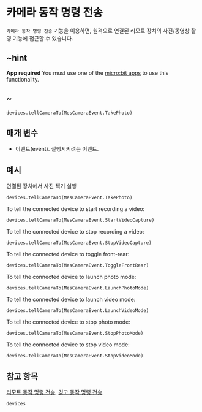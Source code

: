 # 카메라 동작 명령 전송

`카메라 동작 명령 전송` 기능을 이용하면, 원격으로 연결된 리모트 장치의 사진/동영상 촬영 기능에 접근할 수 있습니다.

## ~hint

**App required** You must use one of the [micro:bit apps](https://microbit.org/guide/mobile/) to use this functionality.

## ~

```sig
devices.tellCameraTo(MesCameraEvent.TakePhoto)
```

## 매개 변수

* 이벤트(event). 실행시키려는 이벤트.

## 예시

연결된 장치에서 사진 찍기 실행

```blocks
devices.tellCameraTo(MesCameraEvent.TakePhoto)
```

To tell the connected device to start recording a video:

```blocks
devices.tellCameraTo(MesCameraEvent.StartVideoCapture)
```

To tell the connected device to stop recording a video:

```blocks
devices.tellCameraTo(MesCameraEvent.StopVideoCapture)
```

To tell the connected device to toggle front-rear:

```blocks
devices.tellCameraTo(MesCameraEvent.ToggleFrontRear)
```

To tell the connected device to launch photo mode:

```blocks
devices.tellCameraTo(MesCameraEvent.LaunchPhotoMode)
```

To tell the connected device to launch video mode:

```blocks
devices.tellCameraTo(MesCameraEvent.LaunchVideoMode)
```

To tell the connected device to stop photo mode:

```blocks
devices.tellCameraTo(MesCameraEvent.StopPhotoMode)
```

To tell the connected device to stop video mode:

```blocks
devices.tellCameraTo(MesCameraEvent.StopVideoMode)
```

## 참고 항목

[리모트 동작 명령 전송](/reference/devices/tell-remote-control-to), [경고 동작 명령 전송](/reference/devices/raise-alert-to)

```package
devices
```
